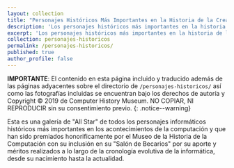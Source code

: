 ```yaml
---
layout: collection
title: "Personajes Históricos Más Importantes en la Historia de la Creación de las Computadoras"
description: 'Los personajes históricos más importantes en la historia de la creación de las computadoras'
excerpt: 'Los personajes históricos más importantes en la historia de la creación de las computadoras'
collection: personajes-historicos
permalink: /personajes-historicos/
published: true
author_profile: false
---
```


**IMPORTANTE**: El contenido en esta página incluido y traducido además de las páginas adyacentes sobre el directorio de ```/personajes-historicos/``` así como las fotografías incluidas se encuentran bajo los derechos de autoría y Copyright © 2019 de Computer History Museum. NO COPIAR, NI REPRODUCIR sin su consentimiento previo.
{: .notice--warning}

Esta es una galería de "All Star" de todos los personajes informáticos históricos más importantes en los acontecimientos de la computación y que han sido premiados honorificamente por el Museo de la Historia de la Computación con su inclusión en su "Salón de Becarios" por su aporte y méritos realizados a lo largo de la cronología evolutiva de la informática, desde su nacimiento hasta la actualidad.

<!-- Saber Más -->